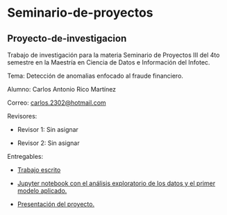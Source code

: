 # Seminario-de-proyectos

## Proyecto-de-investigacion
Trabajo de investigación para la materia Seminario de Proyectos III del 4to semestre en la Maestría en Ciencia de Datos e Información del Infotec.

Tema: Detección de anomalias enfocado al fraude financiero.

Alumno: Carlos Antonio Rico Martínez

Correo: carlos.2302@hotmail.com

Revisores:
- Revisor 1: Sin asignar
    
- Revisor 2: Sin asignar   
     
Entregables:
- [Trabajo escrito](escrito/CARM_PT_ENTREGA1.pdf) 

- [Jupyter notebook con el análisis exploratorio de los datos y el primer modelo aplicado.](codigo/U1_AB_CARM.pdf)  
     
- [Presentación del proyecto.](https://youtu.be/IhFIr61x26k)
